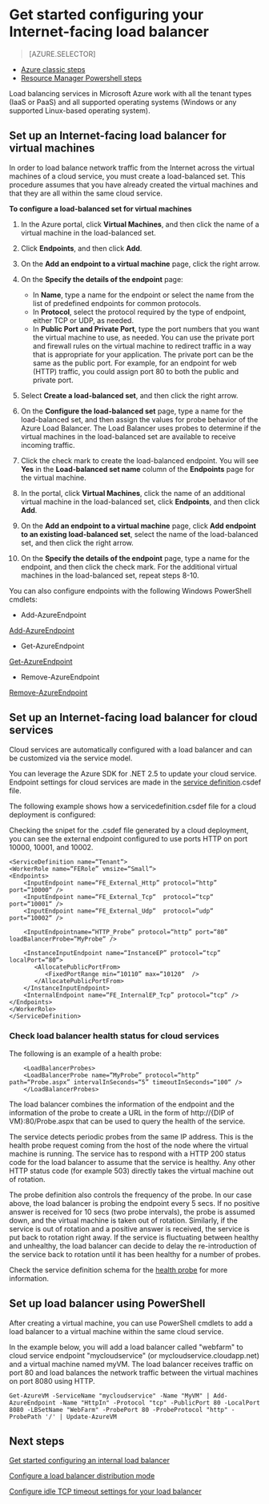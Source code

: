 
<properties
   pageTitle="Get started configuring your Internet-facing load balancer | Microsoft Azure"
   description="Set up your first Internet-facing load balancer for your virtual machines or cloud services. "
   services="load-balancer"
   documentationCenter="na"
   authors="joaoma"
   manager="adinah"
   editor="tysonn" />
<tags
   ms.service="load-balancer"
   ms.devlang="na"
   ms.topic="hero-article"
   ms.tgt_pltfrm="na"
   ms.workload="infrastructure-services"
   ms.date="11/19/2015"
   ms.author="joaoma" />

# Get started configuring your Internet-facing load balancer

> [AZURE.SELECTOR]
- [Azure classic steps](load-balancer-internet-getstarted.md)
- [Resource Manager Powershell steps](load-balancer-arm-powershell.md)

Load balancing services in Microsoft Azure work with all the tenant types (IaaS or PaaS) and all supported operating systems (Windows or any supported Linux-based operating system).


## Set up an Internet-facing load balancer for virtual machines

In order to load balance network traffic from the Internet across the virtual machines of a cloud service, you must create a load-balanced set. This procedure assumes that you have already created the virtual machines and that they are all within the same cloud service.

**To configure a load-balanced set for virtual machines**

1. In the Azure portal, click **Virtual Machines**, and then click the name of a virtual machine in the load-balanced set.
2.	Click **Endpoints**, and then click **Add**.

4.	On the **Add an endpoint to a virtual machine** page, click the right arrow.

4.	On the **Specify the details of the endpoint** page:
	- In **Name**, type a name for the endpoint or select the name from the list of predefined endpoints for common protocols.
	-  In **Protocol**, select the protocol required by the type of endpoint, either TCP or UDP, as needed.
 	-  In **Public Port and Private Port**, type the port numbers that you want the virtual machine to use, as needed. You can use the private port and firewall rules on the virtual machine to redirect traffic in a way that is appropriate for your application. The private port can be the same as the public port. For example, for an endpoint for web (HTTP) traffic, you could assign port 80 to both the public and private port.

5.	Select **Create a load-balanced set**, and then click the right arrow.

6.	On the **Configure the load-balanced set** page, type a name for the load-balanced set, and then assign the values for probe behavior of the Azure Load Balancer.
The Load Balancer uses probes to determine if the virtual machines in the load-balanced set are available to receive incoming traffic.

7.	Click the check mark to create the load-balanced endpoint. You will see **Yes** in the **Load-balanced set name** column of the **Endpoints** page for the virtual machine.

8.	In the portal, click **Virtual Machines**, click the name of an additional virtual machine in the load-balanced set, click **Endpoints**, and then click **Add**.

9.	On the **Add an endpoint to a virtual machine** page, click **Add endpoint to an existing load-balanced set**, select the name of the load-balanced set, and then click the right arrow.

10.	On the **Specify the details of the endpoint** page, type a name for the endpoint, and then click the check mark.
For the additional virtual machines in the load-balanced set, repeat steps 8-10.

You can also configure endpoints with the following Windows PowerShell cmdlets:

- Add-AzureEndpoint

[Add-AzureEndpoint](https://msdn.microsoft.com/library/windowsazure/dn495300)

- Get-AzureEndpoint

[Get-AzureEndpoint](https://msdn.microsoft.com/library/windowsazure/dn495158)

- Remove-AzureEndpoint

[Remove-AzureEndpoint](https://msdn.microsoft.com/library/windowsazure/dn495161)


## Set up an Internet-facing load balancer for cloud services


Cloud services are automatically configured with a load balancer and can be customized via the service model.

You can leverage the Azure SDK for .NET 2.5 to update your cloud service. Endpoint settings for cloud services are made in the [service definition](https://msdn.microsoft.com/library/azure/gg557553.aspx).csdef file.

The following example shows how a servicedefinition.csdef file for a cloud deployment is configured:

Checking the snipet for the .csdef file generated by a cloud deployment, you can see the external endpoint configured to use ports HTTP on port 10000, 10001, and 10002.


	<ServiceDefinition name=“Tenant“>
   	<WorkerRole name=“FERole” vmsize=“Small“>
    <Endpoints>
        <InputEndpoint name=“FE_External_Http” protocol=“http” port=“10000“ />
        <InputEndpoint name=“FE_External_Tcp“  protocol=“tcp“  port=“10001“ />
        <InputEndpoint name=“FE_External_Udp“  protocol=“udp“  port=“10002“ />

        <InputEndpointname=“HTTP_Probe” protocol=“http” port=“80” loadBalancerProbe=“MyProbe“ />

        <InstanceInputEndpoint name=“InstanceEP” protocol=“tcp” localPort=“80“>
           <AllocatePublicPortFrom>
              <FixedPortRange min=“10110” max=“10120“  />
           </AllocatePublicPortFrom>
        </InstanceInputEndpoint>
        <InternalEndpoint name=“FE_InternalEP_Tcp” protocol=“tcp“ />
    </Endpoints>
  	</WorkerRole>
	</ServiceDefinition>




### Check load balancer health status for cloud services


The following is an example of a health probe:

	 	<LoadBalancerProbes>
    	<LoadBalancerProbe name=“MyProbe” protocol=“http” path=“Probe.aspx” intervalInSeconds=“5” timeoutInSeconds=“100“ />
 	 	</LoadBalancerProbes>

The load balancer combines the information of the endpoint and the information of the probe to create a URL in the form of http://{DIP of VM}:80/Probe.aspx that can be used to query the health of the service.

The service detects periodic probes from the same IP address. This is the health probe request coming from the host of the node where the virtual machine is running.
The service has to respond with a HTTP 200 status code for the load balancer to assume that the service is healthy. Any other HTTP status code (for example 503) directly takes the virtual machine out of rotation.

The probe definition also controls the frequency of the probe. In our case above, the load balancer is probing the endpoint every 5 secs. If no positive answer is received for 10 secs (two probe intervals), the probe is assumed down, and the virtual machine is taken out of rotation. Similarly, if the service is out of rotation and a positive answer is received, the service is put back to rotation right away. If the service is fluctuating between healthy and unhealthy, the load balancer can decide to delay the re-introduction of the service back to rotation until it has been healthy for a number of probes.

Check the service definition schema for the [health probe](https://msdn.microsoft.com/library/azure/jj151530.aspx) for more information.

## Set up load balancer using PowerShell

After creating a virtual machine, you can use PowerShell cmdlets to add a load balancer to a virtual machine within the same cloud service.

In the example below, you will add a load balancer called "webfarm" to cloud service endpoint "mycloudservice" (or mycloudservice.cloudapp.net) and a virtual machine named myVM. The load balancer receives traffic on port 80 and load balances the network traffic between the virtual machines on port 8080 using HTTP.

	Get-AzureVM -ServiceName "mycloudservice" -Name "MyVM" | Add-AzureEndpoint -Name "HttpIn" -Protocol "tcp" -PublicPort 80 -LocalPort 8080 -LBSetName "WebFarm" -ProbePort 80 -ProbeProtocol "http" -ProbePath '/' | Update-AzureVM


## Next steps

[Get started configuring an internal load balancer](load-balancer-internal-getstarted.md)

[Configure a load balancer distribution mode](load-balancer-distribution-mode.md)

[Configure idle TCP timeout settings for your load balancer](load-balancer-tcp-idle-timeout.md)
